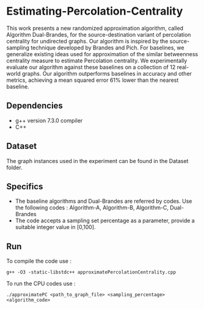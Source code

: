 # Estimating-Percolation-Centrality
This work presents a new randomized approximation algorithm, called Algorithm Dual-Brandes, for the source-destination variant of percolation centrality for undirected graphs. Our algorithm is inspired by the source-sampling technique developed by Brandes and Pich. For baselines, we generalize existing ideas used for approximation of the similar betweenness centrality measure to estimate Percolation centrality. We experimentally evaluate our algorithm against these baselines on a collection of 12 real-world graphs. Our algorithm outperforms baselines in accuracy and other metrics, achieving a mean squared error 61\% lower than the nearest baseline.

## Dependencies

- g++ version 7.3.0 compiler
- C++

## Dataset

The graph instances used in the experiment can be found in the Dataset folder.

## Specifics

- The baseline algorithms and Dual-Brandes are referred by codes. Use the following codes : Algorithm-A, Algorithm-B, Algorithm-C, Dual-Brandes
- The code accepts a sampling set percentage as a parameter, provide a suitable integer value in [0,100].

## Run

To compile the code use :
```
g++ -O3 -static-libstdc++ approximatePercolationCentrality.cpp
```

To run the CPU codes use :
```
./approximatePC <path_to_graph_file> <sampling_percentage> <algorithm_code>
```

